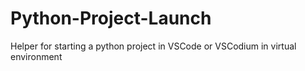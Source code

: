 # Python-Project-Launch
Helper for starting a python project in VSCode or VSCodium in virtual environment
